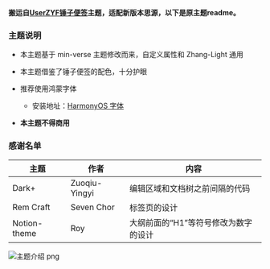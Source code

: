 
**搬运自[UserZYF锤子便签](https://github.com/UserZYF/chuizi)主题，适配新版本思源，以下是原主题readme。**

### 主题说明
- 本主题基于 min-verse 主题修改而来，自定义属性和 Zhang-Light 通用
- 本主题借鉴了锤子便签的配色，十分护眼
- 推荐使用鸿蒙字体
  - 安装地址：[HarmonyOS 字体](https://developer.harmonyos.com/cn/docs/design/font-0000001157868583)

- **本主题不得商用**



### 感谢名单

| 主题         | 作者          | 内容                                 |
| ------------ | ------------- | ------------------------------------ |
| Dark+        | Zuoqiu-Yingyi | 编辑区域和文档树之前间隔的代码       |
| Rem Craft    | Seven Chor    | 标签页的设计                         |
| Notion-theme | Roy           | 大纲前面的“H1”等符号修改为数字的设计 |


![主题介绍 png](https://github.com/chenshinshi/chuizi/assets/125173405/550fc5e7-84dc-472b-b7c6-410e8b943023)

